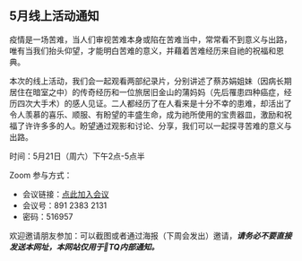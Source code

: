 ## 5月线上活动通知

疫情是一场苦难，当人们审视苦难本身或陷在苦难当中，常常看不到意义与出路，唯有当我们抬头仰望，才能明白苦难的意义，并藉着苦难经历来自祂的祝福和恩典。

本次的线上活动，我们会一起观看两部纪录片，分别讲述了蔡苏娟姐妹（因病长期居住在暗室之中）的传奇经历和一位旅居旧金山的蒲妈妈（先后罹患四种癌症，经历四次大手术）的感人见证。二人都经历了在人看来是十分不幸的患难，却活出了令人羡慕的喜乐、顺服、有盼望的丰盛生命，成为祂所使用的宝贵器皿，激励和祝福了许许多多的人。盼望通过观影和讨论、分享，我们可以一起探寻苦难的意义与出路。


时间：5月21日（周六）下午2点-5点半

Zoom 参与方式：
  - 会议链接：[点此加入会议](https://us02web.zoom.us/j/89123832131?pwd=a3lCOU5zSENLV0VWbDNBeURWa0pkZz09)
  - 会议号：891 2383 2131
  - 密码：516957

欢迎邀请朋友参加：可以截图或者通过海报（下周会发出）邀请，***请务必不要直接发送本网址，本网站仅用于🐢TQ内部通知。***


